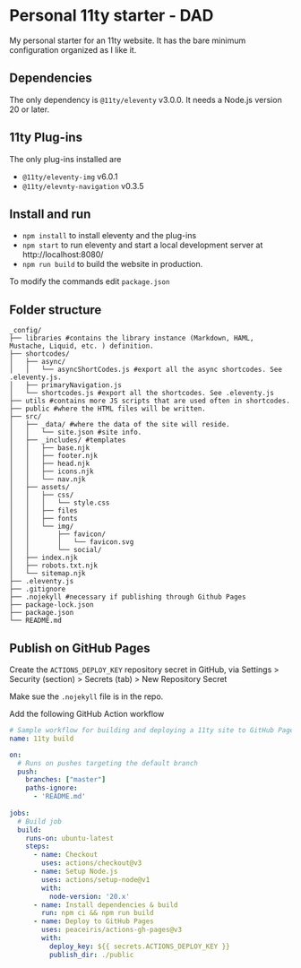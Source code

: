 # Personal 11ty starter - DAD

My personal starter for an 11ty website. It has the bare minimum configuration organized as I like it.

## Dependencies
The only dependency is `@11ty/eleventy` v3.0.0. It needs a Node.js version 20 or later.

## 11ty Plug-ins
The only plug-ins installed are
- `@11ty/eleventy-img` v6.0.1
- `@11ty/elevnty-navigation` v0.3.5

## Install and run
- `npm install` to install eleventy and the plug-ins
- `npm start` to run eleventy and start a local development server at http://localhost:8080/
- `npm run build` to build the website in production.

To modify the commands edit `package.json`

## Folder structure
```shell
_config/
├── libraries #contains the library instance (Markdown, HAML, Mustache, Liquid, etc. ) definition.
├── shortcodes/
│   ├── async/
│   │   └── asyncShortCodes.js #export all the async shortcodes. See .eleventy.js.
│   ├── primaryNavigation.js
│   └── shortcodes.js #export all the shortcodes. See .eleventy.js
├── utils #contains more JS scripts that are used often in shortcodes.
├── public #where the HTML files will be written.
├── src/
│   ├── _data/ #where the data of the site will reside.
│   │   └── site.json #site info.
│   ├── _includes/ #templates
│   │   ├── base.njk
│   │   ├── footer.njk
│   │   ├── head.njk
│   │   ├── icons.njk
│   │   └── nav.njk
│   ├── assets/
│   │   ├── css/
│   │   │   └── style.css
│   │   ├── files
│   │   ├── fonts
│   │   └── img/
│   │       ├── favicon/
│   │       │   └── favicon.svg
│   │       └── social/
│   ├── index.njk
│   ├── robots.txt.njk
│   └── sitemap.njk
├── .eleventy.js
├── .gitignore
├── .nojekyll #necessary if publishing through Github Pages
├── package-lock.json
├── package.json
└── README.md
```

## Publish on GitHub Pages
Create the `ACTIONS_DEPLOY_KEY` repository secret in GitHub, via Settings > Security (section) > Secrets (tab) > New Repository Secret 

Make sue the `.nojekyll` file is in the repo.

Add the following GitHub Action workflow
```yaml
# Sample workflow for building and deploying a 11ty site to GitHub Pages
name: 11ty build

on:
  # Runs on pushes targeting the default branch
  push:
    branches: ["master"]
    paths-ignore:
      - 'README.md'
  
jobs:
  # Build job
  build:
    runs-on: ubuntu-latest
    steps:
      - name: Checkout
        uses: actions/checkout@v3
      - name: Setup Node.js
        uses: actions/setup-node@v1
        with:
          node-version: '20.x'
      - name: Install dependencies & build
        run: npm ci && npm run build
      - name: Deploy to GitHub Pages
        uses: peaceiris/actions-gh-pages@v3
        with:
          deploy_key: ${{ secrets.ACTIONS_DEPLOY_KEY }}
          publish_dir: ./public

```